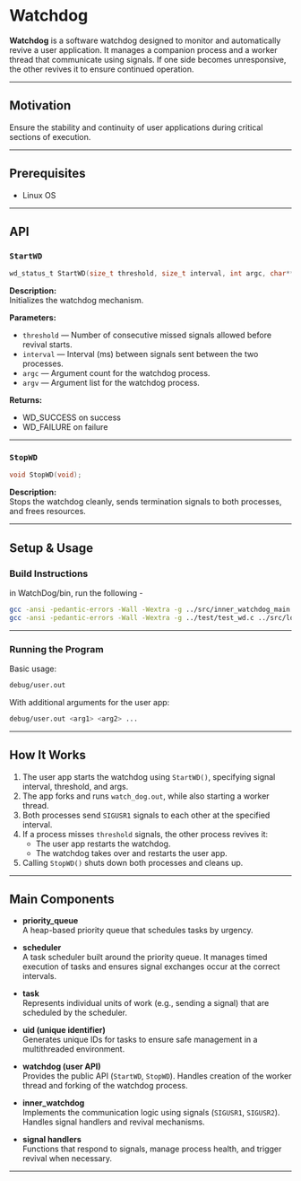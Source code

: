# Watchdog

**Watchdog** is a software watchdog designed to monitor and automatically revive a user application. It manages a companion process and a worker thread that communicate using signals. If one side becomes unresponsive, the other revives it to ensure continued operation.

---

## Motivation

Ensure the stability and continuity of user applications during critical sections of execution.

---

## Prerequisites

- Linux OS

---

## API

### `StartWD`

```c
wd_status_t StartWD(size_t threshold, size_t interval, int argc, char** argv);
```

**Description:**\
Initializes the watchdog mechanism.

**Parameters:**

- `threshold` — Number of consecutive missed signals allowed before revival starts.
- `interval` — Interval (ms) between signals sent between the two processes.
- `argc` — Argument count for the watchdog process.
- `argv` — Argument list for the watchdog process.

**Returns:**

- WD_SUCCESS on success
- WD_FAILURE on failure

---

### `StopWD`

```c
void StopWD(void);
```

**Description:**\
Stops the watchdog cleanly, sends termination signals to both processes, and frees resources.

---

## Setup & Usage

### Build Instructions
in WatchDog/bin, run the following -

```bash
gcc -ansi -pedantic-errors -Wall -Wextra -g ../src/inner_watchdog_main.c ../src/logger.c -Ldebug -linner_watchdog -Wl,-rpath=debug -I../include -I ../../../ds/include -o debug/wd.out -lheap_scheduler
gcc -ansi -pedantic-errors -Wall -Wextra -g ../test/test_wd.c ../src/logger.c -Ldebug -linner_watchdog -Wl,-rpath=debug -I../include -I ../../../ds/include -o debug/user.out -lheap_scheduler
```
---

### Running the Program

Basic usage:

```bash
debug/user.out
```

With additional arguments for the user app:

```bash
debug/user.out <arg1> <arg2> ...
```

---

## How It Works

1. The user app starts the watchdog using `StartWD()`, specifying signal interval, threshold, and args.
2. The app forks and runs `watch_dog.out`, while also starting a worker thread.
3. Both processes send `SIGUSR1` signals to each other at the specified interval.
4. If a process misses `threshold` signals, the other process revives it:
    - The user app restarts the watchdog.
    - The watchdog takes over and restarts the user app.
5. Calling `StopWD()` shuts down both processes and cleans up.

---

## Main Components

- **priority\_queue**\
  A heap-based priority queue that schedules tasks by urgency.

- **scheduler**\
  A task scheduler built around the priority queue. It manages timed execution of tasks and ensures signal exchanges occur at the correct intervals.

- **task**\
  Represents individual units of work (e.g., sending a signal) that are scheduled by the scheduler.

- **uid (unique identifier)**\
  Generates unique IDs for tasks to ensure safe management in a multithreaded environment.

- **watchdog (user API)**\
  Provides the public API (`StartWD`, `StopWD`). Handles creation of the worker thread and forking of the watchdog process.

- **inner\_watchdog**\
  Implements the communication logic using signals (`SIGUSR1`, `SIGUSR2`). Handles signal handlers and revival mechanisms.

- **signal handlers**\
  Functions that respond to signals, manage process health, and trigger revival when necessary.

---


